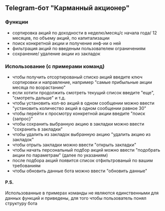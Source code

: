 Telegram-бот "Карманный акционер"
------------------

### Функции

- сортировка акций по доходности в неделю/месяц/с начала года/ 12 месяцев, по объему акций, по капитализации 
- поиск конкретной акции и получение инф-ии о ней
- фильтрация акций по введеным пользователем ограничениям
- сохранение/ удаление акции из закладок

### Использование (с примерами команд)
- чтобы получить отсортированый списко акций введите ключ сортировки и направление,
  например "самые прибыльные акции месяца по возрастанию"
- если хотити продолжить смотреть текущий список введите
  "еще", "смотреть дальше" и т.д. 
- чтобы установить кол-во акций в одном сообщении можно ввести 
  "установить количество акций в одном сообщении равное 30"
- чтобы перейти к просмотру конкретной акции введите "поиск {запрос}"
- чтобы сохранить выбранную акцию в закладки можно ввести "сохранить в закладки"
- чтобы удалить из закладок выбранную акцию "удалить акцию из закладок"
- чтобы отрыть закладки можно ввести "открыть закладки"
- чтобы начать персональный подбор акций можно ввести "подобрать акции по параметрам"
  (далее по указаниям)
- после подбора акций появится список отфильтрованый по вашим требованиям  
- чтобы обновить данные бота можно ввести "обновить данные"

#### P.S.
Использованные в примерах команды не являются единственными для данных функций и приведены,
для того чтобы пользователь понял структуру бота